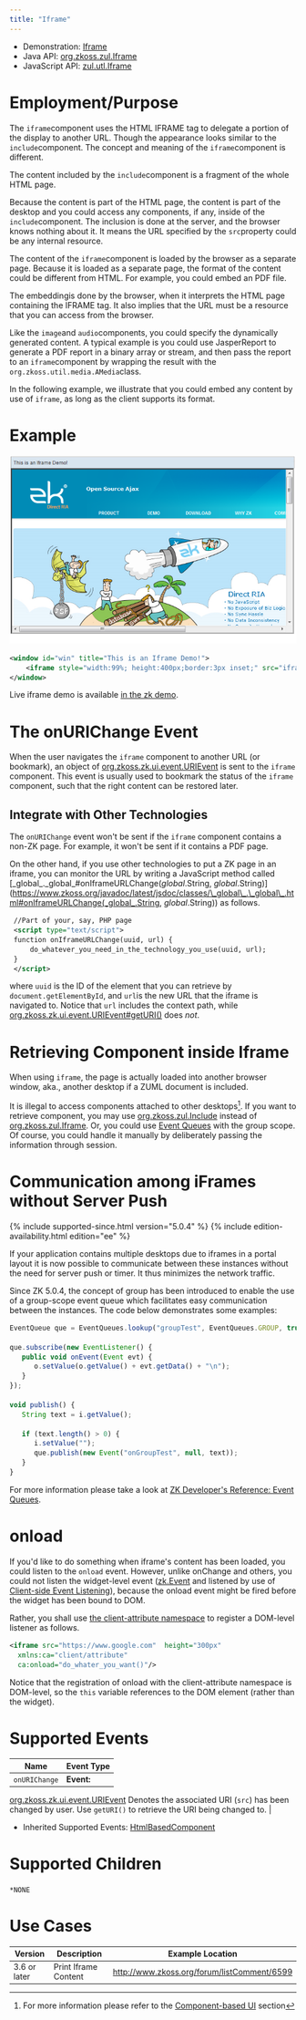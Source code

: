 ```yaml
---
title: "Iframe"
---
```



- Demonstration: [Iframe](http://www.zkoss.org/zkdemo/composite/iframe)
- Java API: [org.zkoss.zul.Iframe](https://www.zkoss.org/javadoc/latest/zk/org/zkoss/zul/Iframe.html)
- JavaScript API: [zul.utl.Iframe](https://www.zkoss.org/javadoc/latest/jsdoc/classes/zul.utl.Iframe.html)


# Employment/Purpose

The `iframe`component uses the HTML IFRAME tag to delegate a portion of
the display to another URL. Though the appearance looks similar to the
`include`component. The concept and meaning of the `iframe`component is
different.

The content included by the `include`component is a fragment of the
whole HTML page.

Because the content is part of the HTML page, the content is part of the
desktop and you could access any components, if any, inside of the
`include`component. The inclusion is done at the server, and the browser
knows nothing about it. It means the URL specified by the `src`property
could be any internal resource.

The content of the `iframe`component is loaded by the browser as a
separate page. Because it is loaded as a separate page, the format of
the content could be different from HTML. For example, you could embed
an PDF file.

The embeddingis done by the browser, when it interprets the HTML page
containing the IFRAME tag. It also implies that the URL must be a
resource that you can access from the browser.

Like the `image`and `audio`components, you could specify the dynamically
generated content. A typical example is you could use JasperReport to
generate a PDF report in a binary array or stream, and then pass the
report to an `iframe`component by wrapping the result with the
`org.zkoss.util.media.AMedia`class.

In the following example, we illustrate that you could embed any content
by use of `iframe`, as long as the client supports its format.

# Example

![](/zk_component_ref/images/ZKComRef_Iframe.png)

```xml
<window id="win" title="This is an Iframe Demo!">
    <iframe style="width:99%; height:400px;border:3px inset;" src="iframe-target-url-here" />
</window>
```

Live iframe demo is available [in the zk demo](https://www.zkoss.org/zkdemo/composite/iframe).

# The onURIChange Event

When the user navigates the `iframe` component to another URL (or
bookmark), an object of
[org.zkoss.zk.ui.event.URIEvent](https://www.zkoss.org/javadoc/latest/zk/org/zkoss/zk/ui/event/URIEvent.html) is sent to the
`iframe` component. This event is usually used to bookmark the status of
the `iframe` component, such that the right content can be restored
later.

## Integrate with Other Technologies

The `onURIChange` event won't be sent if the `iframe` component contains
a non-ZK page. For example, it won't be sent if it contains a PDF page.

On the other hand, if you use other technologies to put a ZK page in an
iframe, you can monitor the URL by writing a JavaScript method called
[\_global\_.\_global\_#onIframeURLChange(_global_.String, _global_.String)](https://www.zkoss.org/javadoc/latest/jsdoc/classes/\_global\_.\_global\_.html#onIframeURLChange(_global_.String, _global_.String))
as follows.

```xml
 //Part of your, say, PHP page
 <script type="text/script">
 function onIframeURLChange(uuid, url) {
     do_whatever_you_need_in_the_technology_you_use(uuid, url);
 }
 </script>
```

where `uuid` is the ID of the element that you can retrieve by
`document.getElementById`, and `url`is the new URL that the iframe is
navigated to. Notice that `url` includes the context path, while
[org.zkoss.zk.ui.event.URIEvent#getURI()](https://www.zkoss.org/javadoc/latest/zk/org/zkoss/zk/ui/event/URIEvent.html#getURI()) does
*not*.

# Retrieving Component inside Iframe

When using `iframe`, the page is actually loaded into another browser
window, aka., another desktop if a ZUML document is included.

It is illegal to access components attached to other desktops[^1]. If
you want to retrieve component, you may use
[org.zkoss.zul.Include](https://www.zkoss.org/javadoc/latest/zk/org/zkoss/zul/Include.html) instead of
[org.zkoss.zul.Iframe](https://www.zkoss.org/javadoc/latest/zk/org/zkoss/zul/Iframe.html). Or, you could use [Event Queues]({{site.baseurl}}/zk_dev_ref/event_handling/event_queues)
with the group scope. Of course, you could handle it manually by
deliberately passing the information through session.


# Communication among iFrames without Server Push

{% include supported-since.html version="5.0.4" %} <!--REQUIRED ZK EDITION: EE -->
{% include edition-availability.html edition="ee" %}

If your application contains multiple desktops due to iframes in a
portal layout it is now possible to communicate between these instances
without the need for server push or timer. It thus minimizes the network
traffic.

Since ZK 5.0.4, the concept of group has been introduced to enable the
use of a group-scope event queue which facilitates easy communication
between the instances. The code below demonstrates some examples:

```javascript
EventQueue que = EventQueues.lookup("groupTest", EventQueues.GROUP, true);

que.subscribe(new EventListener() {
   public void onEvent(Event evt) {
      o.setValue(o.getValue() + evt.getData() + "\n");
   }
});

void publish() {
   String text = i.getValue();

   if (text.length() > 0) {
      i.setValue("");
      que.publish(new Event("onGroupTest", null, text));
   }
}
```

For more information please take a look at [ZK Developer's Reference: Event Queues]({{site.baseurl}}/zk_dev_ref/event_handling/event_queues).

# onload

If you'd like to do something when iframe's content has been loaded, you
could listen to the `onload` event. However, unlike onChange and others,
you could not listen the widget-level event
([zk.Event](https://www.zkoss.org/javadoc/latest/jsdoc/classes/zk.Event.html) and listened by use of
[Client-side Event Listening]({{site.baseurl}}/zk_client_side_ref/event_listening)),
because the onload event might be fired before the widget has been bound
to DOM.

Rather, you shall use [the client-attribute namespace](/zuml_ref/client_attribute)
to register a DOM-level listener as follows.

```xml
<iframe src="https://www.google.com"  height="300px"
  xmlns:ca="client/attribute"
  ca:onload="do_whater_you_want()"/>
```

Notice that the registration of onload with the client-attribute
namespace is DOM-level, so the `this` variable references to the DOM
element (rather than the widget).

# Supported Events

| Name | Event Type |
|---|---|
| `onURIChange` | **Event:**
[org.zkoss.zk.ui.event.URIEvent](https://www.zkoss.org/javadoc/latest/zk/org/zkoss/zk/ui/event/URIEvent.html)
Denotes the associated URI (`src`) has been changed by
user.
Use `getURI()` to retrieve the URI being changed
to. |

- Inherited Supported Events: [ HtmlBasedComponent]({{site.baseurl}}/zk_component_ref/htmlbasedcomponent#Supported_Events)

# Supported Children

`*NONE`

# Use Cases

| Version      | Description          | Example Location                                                                              |
|--------------|----------------------|-----------------------------------------------------------------------------------------------|
| 3.6 or later | Print Iframe Content | [<http://www.zkoss.org/forum/listComment/6599>](https://www.zkoss.org/forum/listComment/6599) |


[^1]: For more information please refer to the [Component-based UI]({{site.baseurl}}/zk_dev_ref/ui_composing/component_based_ui)
    section
